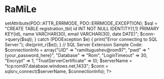 # RaMiLe
<?php
// PHP Data Objects(PDO) Sample Code:
try {
    $conn = new PDO("sqlsrv:server = tcp:rom97.database.windows.net,1433; Database = Rom", "ramiltugushev", "RaMiLe");
    $conn->setAttribute(PDO::ATTR_ERRMODE, PDO::ERRMODE_EXCEPTION);
    $sql = "CREATE TABLE registration_tbl(
    id INT NOT NULL IDENTITY(1,1) 
    PRIMARY KEY(id),
    name VARCHAR(30),
    email VARCHAR(30),
    date DATE)";
    $conn->query($sql);
}
catch (PDOException $e) {
    print("Error connecting to SQL Server.");
    die(print_r($e));
}
// SQL Server Extension Sample Code:
$connectionInfo = array("UID" => "ramiltugushev@rom97", "pwd" => "{your_password_here}", "Database" => "Rom", "LoginTimeout" => 30, "Encrypt" => 1, "TrustServerCertificate" => 0);
$serverName = "tcp:rom97.database.windows.net,1433";
$conn = sqlsrv_connect($serverName, $connectionInfo);
?>
